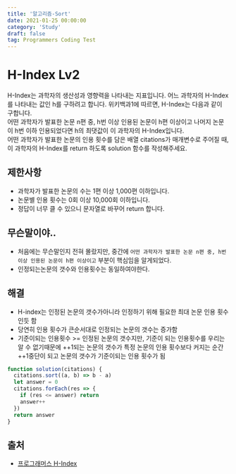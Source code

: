 ```yaml
---
title: '알고리즘-Sort'
date: 2021-01-25 00:00:00
category: 'Study'
draft: false
tag: Programmers Coding Test
---
```


# H-Index Lv2

H-Index는 과학자의 생산성과 영향력을 나타내는 지표입니다. 어느 과학자의 H-Index를 나타내는 값인 h를 구하려고 합니다. 위키백과1에 따르면, H-Index는 다음과 같이 구합니다.
<br>
어떤 과학자가 발표한 논문 n편 중, h번 이상 인용된 논문이 h편 이상이고 나머지 논문이 h번 이하 인용되었다면 h의 최댓값이 이 과학자의 H-Index입니다.
<br>
어떤 과학자가 발표한 논문의 인용 횟수를 담은 배열 citations가 매개변수로 주어질 때, 이 과학자의 H-Index를 return 하도록 solution 함수를 작성해주세요.

## 제한사항

- 과학자가 발표한 논문의 수는 1편 이상 1,000편 이하입니다.
- 논문별 인용 횟수는 0회 이상 10,000회 이하입니다.
- 정답이 너무 클 수 있으니 문자열로 바꾸어 return 합니다.

## 무슨말이야..

- 처음에는 무슨말인지 전혀 몰랐지만, 중간에 `어떤 과학자가 발표한 논문 n편 중, h번 이상 인용된 논문이 h편 이상이고` 부분이 핵심임을 알게되었다.
- 인정되는논문의 갯수와 인용횟수는 동일하여야한다.

## 해결

- H-index는 인정된 논문의 갯수가아니라 인정하기 위해 필요한 최대 논문 인용 횟수 인듯 함
- 당연히 인용 횟수가 큰순서대로 인정되는 논문의 갯수는 증가함
- 기준이되는 인용횟수 >= 인정된 논문의 갯수지만, 기준이 되는 인용횟수를 우리는 알 수 없기때문에 ++1되는 논문의 갯수가 특정 논문의 인용 횟수보다 커지는 순간 ++1중단이 되고 논문의 갯수가 기준이되는 인용 횟수가 됨

```js
function solution(citations) {
  citations.sort((a, b) => b - a)
  let answer = 0
  citations.forEach(res => {
    if (res <= answer) return
    answer++
  })
  return answer
}
```

## 출처

- [프로그래머스 H-Index](https://programmers.co.kr/learn/courses/30/lessons/42747)
